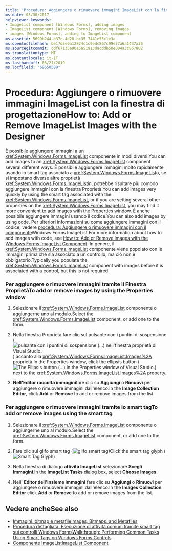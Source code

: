 ```yaml
---
title: 'Procedura: Aggiungere o rimuovere immagini ImageList con la finestra di progettazione'
ms.date: 03/30/2017
helpviewer_keywords:
- ImageList component [Windows Forms], adding images
- ImageList component [Windows Forms], removing images
- images [Windows Forms], adding to ImageList component
ms.assetid: 5699b244-e37c-4d20-bc35-7441e55c1e3a
ms.openlocfilehash: be17d5e6a12824c1c9edc867c99e77a6a1437a36
ms.sourcegitcommit: cdf67135a98a5a51913dacddb58e004a3c867802
ms.translationtype: MT
ms.contentlocale: it-IT
ms.lasthandoff: 08/21/2019
ms.locfileid: "69658589"
---
```

# <a name="how-to-add-or-remove-imagelist-images-with-the-designer"></a><span data-ttu-id="3c788-102">Procedura: Aggiungere o rimuovere immagini ImageList con la finestra di progettazione</span><span class="sxs-lookup"><span data-stu-id="3c788-102">How to: Add or Remove ImageList Images with the Designer</span></span>

<span data-ttu-id="3c788-103">È possibile aggiungere immagini a un <xref:System.Windows.Forms.ImageList> componente in modi diversi.</span><span class="sxs-lookup"><span data-stu-id="3c788-103">You can add images to an <xref:System.Windows.Forms.ImageList> component several different ways.</span></span> <span data-ttu-id="3c788-104">È possibile aggiungere immagini molto rapidamente usando lo smart tag associato a <xref:System.Windows.Forms.ImageList>o, se si impostano diverse altre proprietà <xref:System.Windows.Forms.ImageList>in, potrebbe risultare più comodo aggiungere immagini con la finestra Proprietà.</span><span class="sxs-lookup"><span data-stu-id="3c788-104">You can add images very quickly by using the smart tag associated with the <xref:System.Windows.Forms.ImageList>, or if you are setting several other properties on the <xref:System.Windows.Forms.ImageList>, you may find it more convenient to add images with the Properties window.</span></span> <span data-ttu-id="3c788-105">È anche possibile aggiungere immagini usando il codice.</span><span class="sxs-lookup"><span data-stu-id="3c788-105">You can also add images by using code.</span></span> <span data-ttu-id="3c788-106">Per ulteriori informazioni su come aggiungere immagini con il codice, vedere [procedura: Aggiungere o rimuovere immagini con il componente](how-to-add-or-remove-images-with-the-windows-forms-imagelist-component.md)Windows Forms ImageList.</span><span class="sxs-lookup"><span data-stu-id="3c788-106">For more information about how to add images with code, see [How to: Add or Remove Images with the Windows Forms ImageList Component](how-to-add-or-remove-images-with-the-windows-forms-imagelist-component.md).</span></span> <span data-ttu-id="3c788-107">In genere, il <xref:System.Windows.Forms.ImageList> componente viene popolato con le immagini prima che sia associato a un controllo, ma ciò non è obbligatorio.</span><span class="sxs-lookup"><span data-stu-id="3c788-107">Typically you populate the <xref:System.Windows.Forms.ImageList> component with images before it is associated with a control, but this is not required.</span></span>

### <a name="to-add-or-remove-images-by-using-the-properties-window"></a><span data-ttu-id="3c788-108">Per aggiungere o rimuovere immagini tramite il Finestra Proprietà</span><span class="sxs-lookup"><span data-stu-id="3c788-108">To add or remove images by using the Properties window</span></span>

1. <span data-ttu-id="3c788-109">Selezionare il <xref:System.Windows.Forms.ImageList> componente o aggiungerne uno al modulo.</span><span class="sxs-lookup"><span data-stu-id="3c788-109">Select the <xref:System.Windows.Forms.ImageList> component, or add one to the form.</span></span>

2. <span data-ttu-id="3c788-110">Nella finestra Proprietà fare clic sul pulsante con i puntini di sospensione (![pulsante con i puntini di sospensione (...) nell'finestra proprietà di Visual Studio.](./media/visual-studio-ellipsis-button.png)) accanto alla <xref:System.Windows.Forms.ImageList.Images%2A> proprietà.</span><span class="sxs-lookup"><span data-stu-id="3c788-110">In the Properties window, click the ellipsis button (![The Ellipsis button (...) in the Properties window of Visual Studio.](./media/visual-studio-ellipsis-button.png)) next to the <xref:System.Windows.Forms.ImageList.Images%2A> property.</span></span>

3. <span data-ttu-id="3c788-111">**Nell'Editor raccolta immagini**fare clic su **Aggiungi** o **Rimuovi** per aggiungere o rimuovere immagini dall'elenco.</span><span class="sxs-lookup"><span data-stu-id="3c788-111">In the **Image Collection Editor**, click **Add** or **Remove** to add or remove images from the list.</span></span>

### <a name="to-add-or-remove-images-using-the-smart-tag"></a><span data-ttu-id="3c788-112">Per aggiungere o rimuovere immagini tramite lo smart tag</span><span class="sxs-lookup"><span data-stu-id="3c788-112">To add or remove images using the smart tag</span></span>

1. <span data-ttu-id="3c788-113">Selezionare il <xref:System.Windows.Forms.ImageList> componente o aggiungerne uno al modulo.</span><span class="sxs-lookup"><span data-stu-id="3c788-113">Select the <xref:System.Windows.Forms.ImageList> component, or add one to the form.</span></span>

2. <span data-ttu-id="3c788-114">Fare clic sul glifo smart tag (![glifo smart tag](./media/vs-winformsmttagglyph.gif "VS_WinFormSmtTagGlyph"))</span><span class="sxs-lookup"><span data-stu-id="3c788-114">Click the smart tag glyph (![Smart Tag Glyph](./media/vs-winformsmttagglyph.gif "VS_WinFormSmtTagGlyph"))</span></span>

3. <span data-ttu-id="3c788-115">Nella finestra di dialogo **attività ImageList** selezionare **Scegli Immagini**.</span><span class="sxs-lookup"><span data-stu-id="3c788-115">In the **ImageList Tasks** dialog box, select **Choose Images**.</span></span>

4. <span data-ttu-id="3c788-116">Nell' **Editor dell'insieme immagini** fare clic su **Aggiungi** o **Rimuovi** per aggiungere o rimuovere immagini dall'elenco.</span><span class="sxs-lookup"><span data-stu-id="3c788-116">In the **Images Collection Editor** click **Add** or **Remove** to add or remove images from the list.</span></span>

## <a name="see-also"></a><span data-ttu-id="3c788-117">Vedere anche</span><span class="sxs-lookup"><span data-stu-id="3c788-117">See also</span></span>

- [<span data-ttu-id="3c788-118">Immagini, bitmap e metafile</span><span class="sxs-lookup"><span data-stu-id="3c788-118">Images, Bitmaps, and Metafiles</span></span>](../advanced/images-bitmaps-and-metafiles.md)
- [<span data-ttu-id="3c788-119">Procedura dettagliata: Esecuzione di attività comuni tramite smart tag sui controlli Windows Forms</span><span class="sxs-lookup"><span data-stu-id="3c788-119">Walkthrough: Performing Common Tasks Using Smart Tags on Windows Forms Controls</span></span>](performing-common-tasks-using-smart-tags-on-wf-controls.md)
- [<span data-ttu-id="3c788-120">Componente ImageList</span><span class="sxs-lookup"><span data-stu-id="3c788-120">ImageList Component</span></span>](imagelist-component-windows-forms.md)
